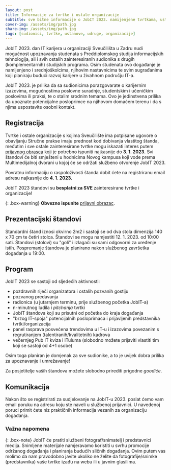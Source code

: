 ```yaml
---
layout: post
title: Informacije za tvrtke i ostale organizacije
subtitle: sve bitne informacije o JobIT 2023. namijenjene tvrtkama, ustanovama, udrugama i ostalim vrstama organizacija koje se namjeravaju aktivno uključiti provedbu Dana IT karijera
cover-img: /assets/img/path.jpg
share-img: /assets/img/path.jpg
tags: [sudionici, tvrtke, ustanove, udruge, organizacije]
---
```


JobIT 2023. dan IT karijera u organizaciji Sveučilišta u Zadru nudi mogućnost upoznavanja studenata s Preddiplomskog studija informacijskih tehnologija, ali i svih ostalih zainteresiranih sudionika s drugih (komplementarnih) studijskih programa. Osim studenata ovo događanje je namijenjeno i srednjoškolcima, njihovim nastavnicima te svim sugrađanima koji planiraju budući razvoj karijere u živahnom području IT-a. 

JobIT 2023. je prilika da sa sudionicima porazgovarate o karijernim izazovima, mogućnostima poslovne suradnje, studentskim i učeničkim poslovima ili praksi, te o stalim srodnim temama. Ovo je jedinstvena prilika da upoznate potencijalne posloprimce na njihovom domaćem terenu i da s njima uspostavite osobni kontakt.

## Registracija

Tvrtke i ostale organizacije s kojima Sveučilište ima potpisane ugovore o obavljanju Stručne prakse imaju prednost kod dobivanja vlastitog štanda, međutim i sve ostale zainteresirane tvrtke mogu iskazati interes putem [prijavnog obrasca](https://forms.gle/7aUdAQtK3bdLMq739) koji je potrebno ispuniti najkasnije do **3. 1. 2023.** Svi štandovi će biti smješteni u hodnicima Novog kampusa koji vode prema Multimedijalnoj dvorani u kojoj će se održati službeno otvorenje JobIT 2023. 

Povratnu informaciju o raspoloživosti štanda dobit ćete na registriranu email adresu najkasnije do **4. 1. 2023.** 

JobIT 2023 štandovi su **besplatni za SVE** zainteresirane tvrtke i organizacije!

{: .box-warning}
**Obvezno ispunite** [prijavni obrazac](https://forms.gle/7aUdAQtK3bdLMq739).

## Prezentacijski štandovi

Standardni štand iznosi okvirno 2m2 i sastoji se od dva stola dimenzija 140 x 70 cm te četiri stolca. Štandovi se mogu namjestiti 12. 1. 2023. od 10:00 sati. Štandovi (stolovi) su "goli" i izlagači su sami odgovorni za uređenje istih. Pospremanje štandova je planirano nakon službenog završetka događanja u 19:00.

## Program

JobIT 2023 se sastoji od sljedećih aktivnosti: 
- pozdravnih riječi organizatora i ostalih pozvanih gostiju
- pozvanog predavanja
- radionica (u jutarnjem terminu, prije službenog početka JobIT-a)
- n-minutnog ludila i *pitchanja* tvrtki
- JobIT štandova koji su prisutni od početka do kraja događanja
- "brzog IT-spoja" potencijalnih posloprimaca i prijavljenih predstavnika tvrtki/organizacija
- panel rasprava posvećena trendovima u IT-u i izazovima povezanim s regrutiranjem (talentiranih/kvalitetnih) kadrova
- večernjeg Pub IT kviza i ITuluma (slobodno možete prijaviti vlastiti tim koji se sastoji od 4+1 osobe)

Osim toga planiran je domjenak za sve sudionike, a to je uvijek dobra prilika za upoznavanje i umrežavanje!

Za posjetitelje vaših štandova možete slobodno prirediti prigodne *goodiće*.

## Komunikacija

Nakon što se registrirati za sudjelovanje na JobIT-u 2023. poslat ćemo vam email poruku na adresu koju ste naveli u službenoj prijavnici. U navedenoj poruci primit ćete niz praktičnih informacija vezanih za organizaciju događanja. 

### Važna napomena

{: .box-note}
JobIT će pratiti službeni fotograf/snimatelj i predstavnici medija. Snimljene materijale namjeravamo koristiti u svrhu promocije održanog događanja i planiranja budućih sličnih događanja. Ovim putem vas molimo da nam pravodobno javite ukoliko ne želite da fotografije/snimke (predstavnika) vaše tvrtke izađu na webu ili u javnim glasilima.

